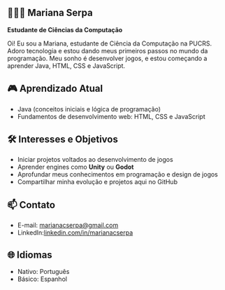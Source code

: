 ## 👩🏻‍💻 Mariana Serpa

**Estudante de Ciências da Computação**

Oi! Eu sou a Mariana, estudante de Ciência da Computação na PUCRS. Adoro tecnologia e estou dando meus primeiros passos no mundo da programação. Meu sonho é desenvolver jogos, e estou começando a aprender Java, HTML, CSS e JavaScript.
## 🎮 Aprendizado Atual
- Java (conceitos iniciais e lógica de programação)  
- Fundamentos de desenvolvimento web: HTML, CSS e JavaScript

## 🛠️ Interesses e Objetivos
- Iniciar projetos voltados ao desenvolvimento de jogos  
- Aprender engines como **Unity** ou **Godot**  
- Aprofundar meus conhecimentos em programação e design de jogos  
- Compartilhar minha evolução e projetos aqui no GitHub

## 📫 Contato
- E-mail: [marianacserpa@gmail.com](mailto:marianacserpa@gmail.com)  
- LinkedIn:[linkedin.com/in/marianacserpa](https://www.linkedin.com/in/marianacserpa/)

## 🌐 Idiomas
- Nativo: Português  
- Básico: Espanhol
